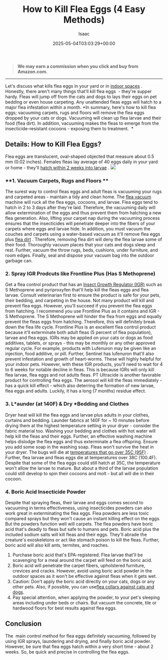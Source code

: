 ﻿---
author: Isaac
layout: post
title: How to Kill Flea Eggs (4 Easy Methods)
date: '2025-05-04T03:03:29+00:00'
categories:
- Fleas
- Guide
tags: []
slug: /how-to-kill-flea-eggs/
lastmod: 2025-05-07T12:21:27+03:00
---
> **We may earn a commission when you click and buy from Amazon.com.**
>

---
Let's discuss what kills flea eggs in your yard or in
[indoor spaces](https://pestpolicy.com/best-indoor-flea-killer/)
. Honestly, there aren't many things that'll kill flea eggs  - they're supper hardy.
Fleas will jump off from the cats and dogs to lays their eggs on pet bedding or even house carpeting. Any unattended fleas eggs will hatch to a major flea infestation within a month.
*In summary, here's how to kill flea eggs; vacuuming carpets, rugs and floors will remove the flea eggs dropped by your cats or dogs. Vacuuming will clean up flea larvae and their food (flea dirt). In addition, vacuuming makes the fleas to emerge from the insecticide-resistant cocoons - exposing them to treatment.  *
## Details: How to Kill Flea Eggs?
Flea eggs are translucent, oval-shaped objected that measure about 0.5 mm (0.02 inches). Females fleas lay average of 40 eggs daily in your yard or home - they'll
[hatch within 2 weeks into larvae](https://pestpolicy.com/how-long-does-it-take-for-flea-eggs-to-hatch/)
.
![](/assets/img/04/How-to-Kill-Flea-Eggs-300x266.png)
### **1. Vacuum Carpets, Rugs and Floors **
The surest way to control fleas eggs and adult fleas is vacuuming your rugs and carpeted areas - maintain a tidy and clean home. The
[flea vacuum](https://pestpolicy.com/best-vacuums-for-fleas/)
machine will ruck all the flea eggs, cocoons, and larvae.
Flea eggs tend to hatch in 2 to 3 days after they're laid. Therefore, the vacuuming daily will allow extermination of the eggs and thus prevent them from hatching a new flea generation.
Also, lifting your carpet nap during the vacuuming process ensures that the insecticides will penetrate deeper into the fibers of your carpets where eggs and larvae hide.
In addition, you must vacuum the couches and carpets using a water-based vacuum as it'll remove flea eggs plus
[flea dirt](https://pestpolicy.com/what-is-flea-dirt/)
. Therefore, removing flea dirt will deny the flea larvae some of their food.
Thoroughly vacuum places that your cats and dogs sleep and rest. Further, vacuum the throw rugs, beds, cushions, under furniture, and room edges. Finally, seal and dispose your vacuum bag into the outdoor garbage can.
### 2. Spray IGR Prodcuts like Frontline Plus (Has S Methoprene)
Get a flea control product that has an
[Insect Growth Regulator (IGR)](http://npic.orst.edu/ingred/ptype/igr.html)
such as S Methoprene and pyriproxyfen that'll help kill the fleas eggs and flea larvae. Consult veterinarian first to ensure the product is safe for your pets, their bedding, and carpeting in the house.
Not many product will kill and prevent flea eggs. However, you'll succeed if you prevent the flea eggs from hatching. I recommend you use Frontline Plus as it contains and IGR - S Methoprene.
The S Methoprene will hinder the flea from eggs and equally prevent the fleas eggs from hatching. Therefore, this will definitely break down the flea life cycle.
Frontline Plus is an excellent flea control product because it'll exterminate both adult fleas (5 percent of flea population), larvae and flea eggs.
IGRs may be applied on your cats or dogs as food additives, tablets, or sprays - this may be monthly or any other approved regular cycle. For example, products with Lufenuron may be given like an injection, food additive, or pill.
Further, Sentinel has lufenuron that'll also prevent infestation and growth of heart-worms. These will highly helpful for your indoor pets.
However, with these IGR products, you'll need to wait for 4 to 6 weeks for notable decline in fleas. This is because IGRs will only kill flea larvae, flea eggs and not adults fleas.
PT Ultracide is another favorable product for controlling flea eggs. The aerosol will kill the fleas immediately - has a quick kill effect - which also deterring the formation of new larvae, flea eggs and adults. Luckily, it has a long (7 months) residue effect.
### 3. L*aunder (at 140F) & Dry *Bedding and Clothes
Dryer heat will kill the flea eggs and larvae plus adults in your clothes, curtains and bedding. Launder fabrics at 140F for ~ 10 minutes before drying them at the highest temperature setting in your dryer - consider the fabric material too.
Washing your bedding and clothes with hot water will help kill the fleas and their eggs. Further, an effective washing machine helps dislodge the flea eggs and thus exterminate a flea offspring. Ensure you add some soap in the washing soap.
Fleas won't survive the heat in your dryer. The bugs will die at
[temperatures that go over 35C (95F)](https://www.ncbi.nlm.nih.gov/pubmed/7288833)
. Further, flea larvae and fleas eggs die at temperatures over 38C (100.4F).
Despite that some of the flea eggs could still hatch at 35C, the temperature won't allow the larvae to mature. But about a third of the larvae population could still develop to spin their cocoons and molt - but all will die in their cocoon.
### 4. Boric Acid Insecticide Powder
Despite that spraying fleas, their larvae and eggs comes second to vacuuming in terms effectiveness, using insecticides powders can also work great in exterminating the flea eggs.
Flea powders are less toxic compared sprays but they won't cause an instant killing effect on the eggs. But the powders function well will carpets. The flea powders have boric acid that's deadly to fleas but safe to humans and pets.
Boric acid plus the included sodium salts will kill fleas and their eggs. They'll abrade the creature's exoskeletons or act like stomach poison to kill the fleas. Further, boric acid will also kill ants, termites, and roaches.
1. Purchase boric acid that's EPA-registered. Flea larvae that'll be scavenging for a meal around the carpet will feed on the boric acid.
2. Boric acid will penetrate the carpet fibers, upholstered furniture, crevices and cracks. However, avoid using boric acid powder in the outdoor spaces as it won't be effective against fleas when it gets wet.
3. Caution: Don't apply the boric acid directly on your cats, dogs or any other pets. Also, if possible, you can use[flea collars against cats and dogs](https://pestpolicy.com/do-flea-collars-work/).
4. Pay special attention, when applying the powder, to your pet's sleeping areas including under beds or chairs. But vacuum the concrete, tile or hardwood floors for best results against flea eggs.
## Conclusion
The  main control method for flea eggs definitely vacuuming, followed by using IGR sprays, laundering and drying, and finally boric acid powder.
However, be sure that flea eggs hatch within a very short time - about 2 weeks. So, be quick and precise in controlling the flea eggs.